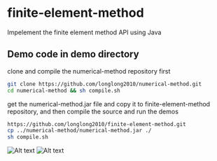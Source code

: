 # finite-element-method
Impelement the finite element method API using Java
## Demo code in demo directory
clone and compile the numerical-method repository first
```bash
git clone https://github.com/longlong2010/numerical-method.git
cd numerical-method && sh compile.sh
```
get the numerical-method.jar file and copy it to finite-element-method repository, and then compile the source and run the demos
```bash
https://github.com/longlong2010/finite-element-method.git
cp ../numerical-method/numerical-method.jar ./
sh compile.sh
```
![Alt text](http://78rdg5.com1.z0.glb.clouddn.com/fem1.png)
![Alt text](http://78rdg5.com1.z0.glb.clouddn.com/fem2.png)
